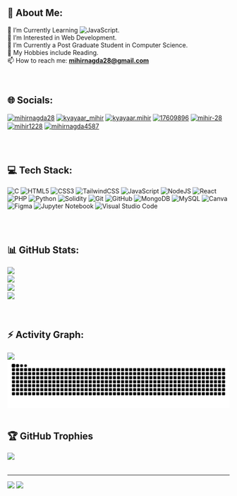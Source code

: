 ## 💫 About Me:

🔭 I’m Currently Learning ![JavaScript](https://img.shields.io/badge/javascript-%23323330.svg?style=flat&logo=javascript&logoColor=%23F7DF1E).<br>👀 I’m Interested in Web Development.<br>🌱 I’m Currently a Post Graduate Student in Computer Science.<br>💞️ My Hobbies include Reading.<br>📫 How to reach me: **mihirnagda28@gmail.com**
<br><br><br>

## 🌐 Socials:
<p align="left">
<a href="https://linkedin.com/in/mihirnagda28" target="blank"><img align="center" src="https://raw.githubusercontent.com/rahuldkjain/github-profile-readme-generator/master/src/images/icons/Social/linked-in-alt.svg" alt="mihirnagda28" height="30" width="40" /></a>
<a href="https://twitter.com/kyayaar_mihir" target="blank"><img align="center" src="https://raw.githubusercontent.com/rahuldkjain/github-profile-readme-generator/master/src/images/icons/Social/twitter.svg" alt="kyayaar_mihir" height="30" width="40" /></a>
<a href="https://instagram.com/kyayaar.mihir" target="blank"><img align="center" src="https://raw.githubusercontent.com/rahuldkjain/github-profile-readme-generator/master/src/images/icons/Social/instagram.svg" alt="kyayaar.mihir" height="30" width="40" /></a>
<a href="https://stackoverflow.com/users/17609896" target="blank"><img align="center" src="https://raw.githubusercontent.com/rahuldkjain/github-profile-readme-generator/master/src/images/icons/Social/stack-overflow.svg" alt="17609896" height="30" width="40" /></a>
<a href="https://codepen.io/mihir-28" target="blank"><img align="center" src="https://raw.githubusercontent.com/rahuldkjain/github-profile-readme-generator/master/src/images/icons/Social/codepen.svg" alt="mihir-28" height="30" width="40" /></a>
<a href="https://www.codechef.com/users/mihir1228" target="blank"><img align="center" src="https://cdn.jsdelivr.net/npm/simple-icons@3.1.0/icons/codechef.svg" alt="mihir1228" height="30" width="40" /></a>
<a href="https://www.hackerrank.com/mihirnagda4587" target="blank"><img align="center" src="https://raw.githubusercontent.com/rahuldkjain/github-profile-readme-generator/master/src/images/icons/Social/hackerrank.svg" alt="mihirnagda4587" height="30" width="40" /></a>
</p>
<br><br>

## 💻 Tech Stack:
![C](https://img.shields.io/badge/c-%2300599C.svg?style=flat&logo=c&logoColor=white)
![HTML5](https://img.shields.io/badge/html5-%23E34F26.svg?style=flat&logo=html5&logoColor=white)
![CSS3](https://img.shields.io/badge/css3-%231572B6.svg?style=flat&logo=css3&logoColor=white)
![TailwindCSS](https://img.shields.io/badge/Tailwind%20CSS-%2338B2AC.svg?logo=tailwind-css&logoColor=white)
![JavaScript](https://img.shields.io/badge/JavaScript-F7DF1E?logo=javascript&logoColor=000)
![NodeJS](https://img.shields.io/badge/Node.js-6DA55F?logo=node.js&logoColor=white)
![React](https://img.shields.io/badge/React-%2320232a.svg?logo=react&logoColor=%2361DAFB)
![PHP](https://img.shields.io/badge/php-%23777BB4.svg?style=flat&logo=php&logoColor=white)
![Python](https://img.shields.io/badge/python-3670A0?style=flat&logo=python&logoColor=ffdd54)
![Solidity](https://img.shields.io/badge/Solidity-%23363636.svg?style=flat&logo=solidity&logoColor=white)
![Git](https://img.shields.io/badge/git-%23F05033.svg?style=flat&logo=git&logoColor=white)
![GitHub](https://img.shields.io/badge/GitHub-%23121011.svg?logo=github&logoColor=white)
![MongoDB](https://img.shields.io/badge/MongoDB-%234ea94b.svg?style=flat&logo=mongodb&logoColor=white)
![MySQL](https://img.shields.io/badge/mysql-%2300000f.svg?style=flat&logo=mysql&logoColor=white)
![Canva](https://img.shields.io/badge/Canva-%2300C4CC.svg?style=flat&logo=Canva&logoColor=white)
![Figma](https://img.shields.io/badge/Figma-F24E1E?logo=figma&logoColor=white)
![Jupyter Notebook](https://img.shields.io/badge/jupyter-%23FA0F00.svg?style=flat&logo=jupyter&logoColor=white)
![Visual Studio Code](https://img.shields.io/badge/Visual%20Studio%20Code-0078d7.svg?style=flat&logo=visual-studio-code&logoColor=white)

<!--
![C#](https://img.shields.io/badge/c%23-%23239120.svg?style=flat&logo=csharp&logoColor=white)
![Java](https://img.shields.io/badge/java-%23ED8B00.svg?style=flat&logo=openjdk&logoColor=white)
![Kotlin](https://img.shields.io/badge/kotlin-%237F52FF.svg?style=flat&logo=kotlin&logoColor=white)
![R](https://img.shields.io/badge/r-%23276DC3.svg?style=flat&logo=r&logoColor=white)
![Apache](https://img.shields.io/badge/apache-%23D42029.svg?style=flat&logo=apache&logoColor=white)
![Couchbase](https://img.shields.io/badge/Couchbase-EA2328?style=flat&logo=couchbase&logoColor=white)
![MicrosoftSQLServer](https://img.shields.io/badge/Microsoft%20SQL%20Server-CC2927?style=flat&logo=microsoft%20sql%20server&logoColor=white)
![NumPy](https://img.shields.io/badge/numpy-%23013243.svg?style=flat&logo=numpy&logoColor=white)
![Pandas](https://img.shields.io/badge/pandas-%23150458.svg?style=flat&logo=pandas&logoColor=white)
![Matplotlib](https://img.shields.io/badge/Matplotlib-%23ffffff.svg?style=flat&logo=Matplotlib&logoColor=black)
-->
<br><br>

## 📊 GitHub Stats:
![](http://github-profile-summary-cards.vercel.app/api/cards/profile-details?username=mihir-28&theme=radical&hide_border=false)<br>
![](https://github-readme-stats.vercel.app/api?username=mihir-28&theme=radical&hide_border=true&include_all_commits=true&count_private=true)<br>
![](https://github-readme-streak-stats.herokuapp.com/?user=mihir-28&theme=radical&hide_border=true)<br>
![](https://github-readme-stats.vercel.app/api/top-langs/?username=mihir-28&theme=radical&hide_border=true&include_all_commits=true&count_private=true&layout=compact)<br>
<br><br>

## ⚡ Activity Graph:
<img align="center" src="https://github-readme-activity-graph.vercel.app/graph?username=mihir-28&theme=redical"/>
<img src="https://raw.githubusercontent.com/mihir-28/mihir-28/output/snake.svg" alt="Snake animation" />
<br><br>

## 🏆 GitHub Trophies
![](https://github-profile-trophy.vercel.app/?username=mihir-28&theme=radical&no-frame=true&no-bg=true&margin-w=4)
<br><br>

<!--
## 🔝 Top Contributed Repo
![](https://github-contributor-stats.vercel.app/api?username=mihir-28&limit=5&theme=radical&combine_all_yearly_contributions=true)
<br><br>
-->

---
[![](https://visitcount.itsvg.in/api?id=mihir-28&icon=0&color=0)](https://visitcount.itsvg.in)
![](https://komarev.com/ghpvc/?username=mihir-28&style=flat)
